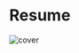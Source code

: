 # Resume

![cover](https://user-images.githubusercontent.com/62662905/197193080-5b5603b1-9c53-48b5-8942-2865290c7ba8.png)

